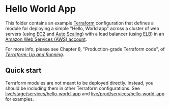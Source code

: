 # Hello World App 

This folder contains an example [Terraform](https://www.terraform.io/) configuration that defines a module for 
deploying a simple "Hello, World app" across a cluster of web servers (using [EC2](https://aws.amazon.com/ec2/) 
and [Auto Scaling](https://aws.amazon.com/autoscaling/)) with a load balancer (using 
[ELB](https://aws.amazon.com/elasticloadbalancing/)) in an [Amazon Web Services (AWS) 
account](http://aws.amazon.com/).

For more info, please see Chapter 8, "Production-grade Terraform code", of 
*[Terraform: Up and Running](http://www.terraformupandrunning.com)*.

## Quick start

Terraform modules are not meant to be deployed directly. Instead, you should be including them in other Terraform 
configurations. See [live/stage/services/hello-world-app](../../../live/stage/services/hello-world-app) and
[live/prod/services/hello-world-app](../../../live/prod/services/hello-world-app) for examples.